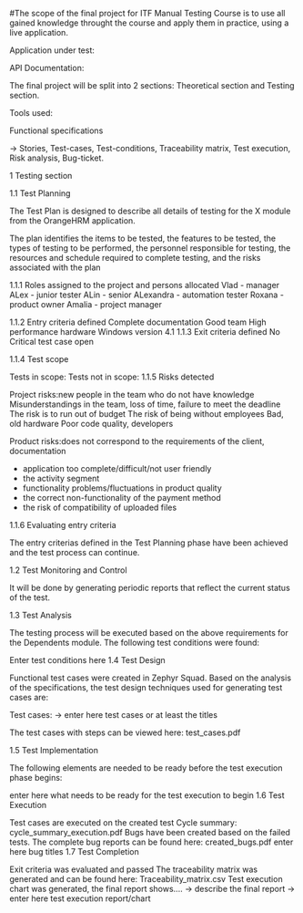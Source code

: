 #The scope of the final project for ITF Manual Testing Course is to use all gained knowledge throught the course and apply them in practice, using a live application.

Application under test:

API Documentation:

The final project will be split into 2 sections: Theoretical section and Testing section.

Tools used:

Functional specifications

-> Stories, Test-cases, Test-conditions, Traceability matrix, Test execution, Risk analysis, Bug-ticket.

1 Testing section

1.1 Test Planning

The Test Plan is designed to describe all details of testing for the X module from the OrangeHRM application.

The plan identifies the items to be tested, the features to be tested, the types of testing to be performed, the personnel responsible for testing, the resources and schedule required to complete testing, and the risks associated with the plan

1.1.1 Roles assigned to the project and persons allocated
Vlad - manager
ALex - junior tester
ALin - senior
ALexandra - automation tester
Roxana - product owner
Amalia - project manager


1.1.2 Entry criteria defined
Complete documentation
Good team
High performance hardware
Windows version 4.1
1.1.3 Exit criteria defined
No Critical test case open

1.1.4 Test scope

Tests in scope:
Tests not in scope:
1.1.5 Risks detected

Project risks:new people in the team who do not have knowledge
Misunderstandings in the team, loss of time, failure to meet the deadline
The risk is to run out of budget
The risk of being without employees
Bad, old hardware
Poor code quality, developers

Product risks:does not correspond to the requirements of the client, documentation
- application too complete/difficult/not user friendly
- the activity segment
- functionality problems/fluctuations in product quality
- the correct non-functionality of the payment method
- the risk of compatibility of uploaded files

1.1.6 Evaluating entry criteria

The entry criterias defined in the Test Planning phase have been achieved and the test process can continue.

1.2 Test Monitoring and Control

It will be done by generating periodic reports that reflect the current status of the test.

1.3 Test Analysis

The testing process will be executed based on the above requirements for the Dependents module. The following test conditions were found:


Enter test conditions here
1.4 Test Design

Functional test cases were created in Zephyr Squad. Based on the analysis of the specifications, the test design techniques used for generating test cases are:

Test cases: -> enter here test cases or at least the titles

The test cases with steps can be viewed here: test_cases.pdf

1.5 Test Implementation

The following elements are needed to be ready before the test execution phase begins:

enter here what needs to be ready for the test execution to begin
1.6 Test Execution

Test cases are executed on the created test Cycle summary: cycle_summary_execution.pdf
Bugs have been created based on the failed tests. The complete bug reports can be found here: created_bugs.pdf
enter here bug titles
1.7 Test Completion

Exit criteria was evaluated and passed
The traceability matrix was generated and can be found here: Traceability_matrix.csv
Test execution chart was generated, the final report shows.... -> describe the final report
-> enter here test execution report/chart